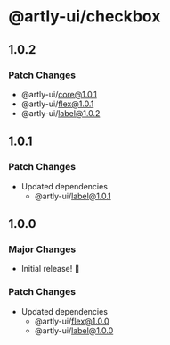 # @artly-ui/checkbox

## 1.0.2

### Patch Changes

- @artly-ui/core@1.0.1
- @artly-ui/flex@1.0.1
- @artly-ui/label@1.0.2

## 1.0.1

### Patch Changes

- Updated dependencies
  - @artly-ui/label@1.0.1

## 1.0.0

### Major Changes

- Initial release! 🎉

### Patch Changes

- Updated dependencies
  - @artly-ui/flex@1.0.0
  - @artly-ui/label@1.0.0
